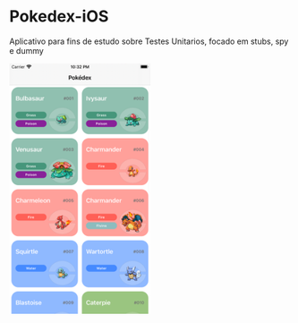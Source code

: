 # Pokedex-iOS

Aplicativo para fins de estudo sobre Testes Unitarios, focado em stubs, spy e dummy

<img src="https://github.com/GustavorDeSousa/Pokedex-iOS/blob/main/layoutApp.png" width="50%" height="50%">
